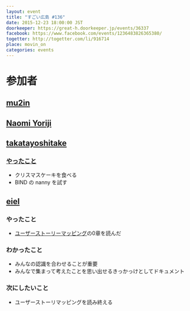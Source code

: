 ```yaml
---
layout: event
title: "すごい広島 #136"
date: 2015-12-23 18:00:00 JST
doorkeeper: https://great-h.doorkeeper.jp/events/36337
facebook: https://www.facebook.com/events/1236483826365380/
togetter: http://togetter.com/li/916714
place: movin_on
categories: events
---
```


# 参加者


## [mu2in](http://twitter.com/mu2in)


## [Naomi Yoriji](https://www.facebook.com/app_scoped_user_id/496792670482609/)


## [takatayoshitake](http://twitter.com/takatayoshitake)

### [やったこと](https://github.com/great-h/great-h.github.io/issues/1748)

* クリスマスケーキを食べる
* BIND の nanny を試す


## [eiel](http://eiel.info/)

### やったこと

* [ユーザーストーリーマッピング](https://www.amazon.co.jp/dp/4873117321?tag=eiel-22&camp=1027&creative=7407&linkCode=as4&creativeASIN=4873117321&adid=1ADTZP6NVA590F3CFMPC&)の0章を読んだ

### わかったこと

* みんなの認識を合わせることが重要
* みんなで集まって考えたことを思い出せるきっかっけとしてドキュメント

### 次にしたいこと

* ユーザーストーリマッピングを読み終える
